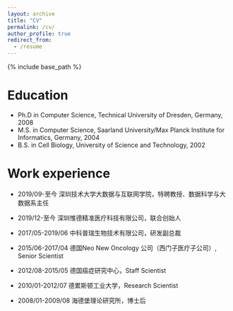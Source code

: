 ```yaml
---
layout: archive
title: "CV"
permalink: /cv/
author_profile: true
redirect_from:
  - /resume
---
```


{% include base_path %}

Education
======
* Ph.D in Computer Science, Technical University of Dresden, Germany, 2008 
* M.S. in Computer Science, Saarland University/Max Planck Institute for Informatics, Germany, 2004
* B.S. in Cell Biology, University of Science and Technology, 2002

Work experience
======
* 2019/09-至今 深圳技术大学大数据与互联网学院，特聘教授、数据科学与大数据系主任

* 2019/12-至今 深圳惟德精准医疗科技有限公司，联合创始人

* 2017/05-2019/06  中科普瑞生物技术有限公司，研发副总裁

* 2015/06-2017/04   德国Neo New Oncology 公司（西门子医疗子公司）, Senior Scientist

* 2012/08-2015/05 德国癌症研究中心，Staff Scientist

* 2010/01-2012/07  德累斯顿工业大学，Research Scientist

* 2008/01-2009/08 海德堡理论研究所，博士后


  



  
